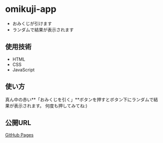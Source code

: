 # omikuji-app
- おみくじが引けます
- ランダムで結果が表示されます

## 使用技術
- HTML
- CSS
- JavaScript

## 使い方
真ん中の赤い**「おみくじを引く」**ボタンを押すとボタン下にランダムで結果が表示されます。
何度も押してみてね:)

## 公開URL
[GitHub Pages](https://572nacchan.github.io/omikuji-app/)